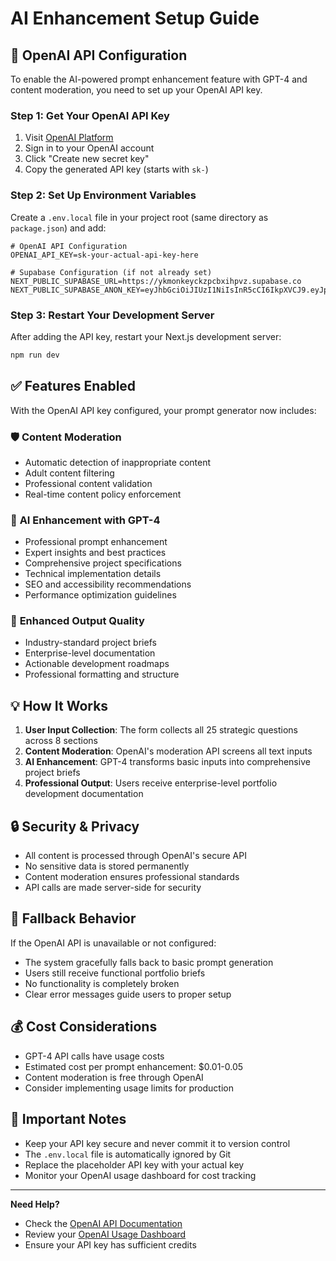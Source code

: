 # AI Enhancement Setup Guide

## 🚀 OpenAI API Configuration

To enable the AI-powered prompt enhancement feature with GPT-4 and content moderation, you need to set up your OpenAI API key.

### Step 1: Get Your OpenAI API Key

1. Visit [OpenAI Platform](https://platform.openai.com/api-keys)
2. Sign in to your OpenAI account
3. Click "Create new secret key"
4. Copy the generated API key (starts with `sk-`)

### Step 2: Set Up Environment Variables

Create a `.env.local` file in your project root (same directory as `package.json`) and add:

```env
# OpenAI API Configuration
OPENAI_API_KEY=sk-your-actual-api-key-here

# Supabase Configuration (if not already set)
NEXT_PUBLIC_SUPABASE_URL=https://ykmonkeyckzpcbxihpvz.supabase.co
NEXT_PUBLIC_SUPABASE_ANON_KEY=eyJhbGciOiJIUzI1NiIsInR5cCI6IkpXVCJ9.eyJpc3MiOiJzdXBhYmFzZSIsInJlZiI6InlrbW9ua2V5Y2t6cGNieGlocHZ6Iiwicm9sZSI6ImFub24iLCJpYXQiOjE3NTA2MTkyMzcsImV4cCI6MjA2NjE5NTIzN30.Ff3S5csIJlZqoewBTJDgWPFr7RfXLYNdREGDavHzGOc
```

### Step 3: Restart Your Development Server

After adding the API key, restart your Next.js development server:

```bash
npm run dev
```

## ✅ Features Enabled

With the OpenAI API key configured, your prompt generator now includes:

### 🛡️ **Content Moderation**
- Automatic detection of inappropriate content
- Adult content filtering
- Professional content validation
- Real-time content policy enforcement

### 🧠 **AI Enhancement with GPT-4**
- Professional prompt enhancement
- Expert insights and best practices
- Comprehensive project specifications
- Technical implementation details
- SEO and accessibility recommendations
- Performance optimization guidelines

### 🎯 **Enhanced Output Quality**
- Industry-standard project briefs
- Enterprise-level documentation
- Actionable development roadmaps
- Professional formatting and structure

## 💡 How It Works

1. **User Input Collection**: The form collects all 25 strategic questions across 8 sections
2. **Content Moderation**: OpenAI's moderation API screens all text inputs
3. **AI Enhancement**: GPT-4 transforms basic inputs into comprehensive project briefs
4. **Professional Output**: Users receive enterprise-level portfolio development documentation

## 🔒 Security & Privacy

- All content is processed through OpenAI's secure API
- No sensitive data is stored permanently
- Content moderation ensures professional standards
- API calls are made server-side for security

## 📝 Fallback Behavior

If the OpenAI API is unavailable or not configured:
- The system gracefully falls back to basic prompt generation
- Users still receive functional portfolio briefs
- No functionality is completely broken
- Clear error messages guide users to proper setup

## 💰 Cost Considerations

- GPT-4 API calls have usage costs
- Estimated cost per prompt enhancement: $0.01-0.05
- Content moderation is free through OpenAI
- Consider implementing usage limits for production

## 🚨 Important Notes

- Keep your API key secure and never commit it to version control
- The `.env.local` file is automatically ignored by Git
- Replace the placeholder API key with your actual key
- Monitor your OpenAI usage dashboard for cost tracking

---

**Need Help?** 
- Check the [OpenAI API Documentation](https://platform.openai.com/docs)
- Review your [OpenAI Usage Dashboard](https://platform.openai.com/usage)
- Ensure your API key has sufficient credits 